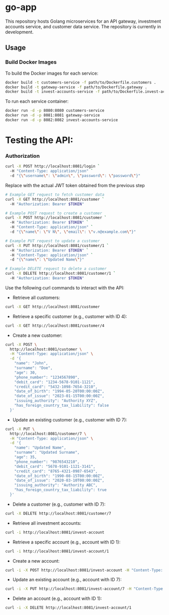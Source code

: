 # go-app

This repository hosts Golang microservices for an API gateway, investment accounts service, and customer data service. The repository is currently in development.

## Usage

### Build Docker Images

To build the Docker images for each service:

```bash
docker build -t customers-service -f path/to/Dockerfile.customers .
docker build -t gateway-service -f path/to/Dockerfile.gateway .
docker build -t invest-accounts-service -f path/to/Dockerfile.invest-accounts .
```

To run each service container:

```bash
docker run -d -p 8080:8080 customers-service
docker run -d -p 8081:8081 gateway-service
docker run -d -p 8082:8082 invest-accounts-service
```

# Testing the API:

### Authorization

```bash
curl -X POST http://localhost:8081/login `
  -H "Content-Type: application/json" `
  -d "{\"username\": \"admin\", \"password\": \"password\"}"
```
Replace <token> with the actual JWT token obtained from the previous step

```bash
# Example GET request to fetch customer data
curl -X GET http://localhost:8081/customer `
  -H "Authorization: Bearer $TOKEN"

# Example POST request to create a customer
curl -X POST http://localhost:8081/customer `
  -H "Authorization: Bearer $TOKEN" `
  -H "Content-Type: application/json" `
  -d "{\"name\": \"V N\", \"email\": \"v.n@example.com\"}"

# Example PUT request to update a customer
curl -X PUT http://localhost:8081/customer/1 `
  -H "Authorization: Bearer $TOKEN" `
  -H "Content-Type: application/json" `
  -d "{\"name\": \"Updated Name\"}"

# Example DELETE request to delete a customer
curl -X DELETE http://localhost:8081/customer/1 `
  -H "Authorization: Bearer $TOKEN"
```

Use the following curl commands to interact with the API:

- Retrieve all customers:
```bash
curl -X GET http://localhost:8081/customer
```

- Retrieve a specific customer (e.g., customer with ID 4):
```bash
curl -X GET http://localhost:8081/customer/4
```

- Create a new customer:
```bash
curl -X POST \
  http://localhost:8081/customer \
  -H "Content-Type: application/json" \
  -d '{
    "name": "John",
    "surname": "Doe",
    "age": 30,
    "phone_number": "1234567890",
    "debit_card": "1234-5678-9101-1121",
    "credit_card": "5432-1098-7654-3210",
    "date_of_birth": "1994-05-20T00:00:00Z",
    "date_of_issue": "2023-01-15T00:00:00Z",
    "issuing_authority": "Authority XYZ",
    "has_foreign_country_tax_liability": false
  }'
```

- Update an existing customer (e.g., customer with ID 7):
```bash
curl -X PUT \
  http://localhost:8081/customer/7 \
  -H "Content-Type: application/json" \
  -d '{
    "name": "Updated Name",
    "surname": "Updated Surname",
    "age": 35,
    "phone_number": "9876543210",
    "debit_card": "5678-9101-1121-3141",
    "credit_card": "8765-4321-0987-6543",
    "date_of_birth": "1990-08-15T00:00:00Z",
    "date_of_issue": "2020-03-10T00:00:00Z",
    "issuing_authority": "Authority ABC",
    "has_foreign_country_tax_liability": true
  }'
```

- Delete a customer (e.g., customer with ID 7):
```bash
curl -X DELETE http://localhost:8081/customer/7
```

- Retrieve all investment accounts:
```bash
curl -i http://localhost:8081/invest-account
```

- Retrieve a specific account (e.g., account with ID 1):
```bash
curl -i http://localhost:8081/invest-account/1
```

- Create a new account:
```bash
curl -i -X POST http://localhost:8081/invest-account -H "Content-Type: application/json" -d "{\"owner_id\": \"1\", \"client_survey_number\": \"12345678\", \"share\": 100, \"invested_amount_of_money\": 5000.0, \"free_amount_of_money\": 2000.0}"
```

- Update an existing account (e.g., account with ID 7):
```bash
curl -i -X PUT http://localhost:8081/invest-account/7 -H "Content-Type: application/json" -d "{\"owner_id\": \"1\", \"client_survey_number\": \"87654321\", \"share\": 150, \"invested_amount_of_money\": 6000.0, \"free_amount_of_money\": 2500.0}"
```

- Delete an account (e.g., account with ID 1):
```bash
curl -i -X DELETE http://localhost:8081/invest-account/1
```
